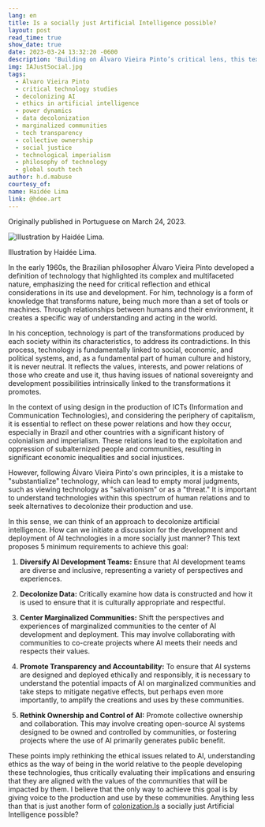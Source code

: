 ```yaml
---
lang: en
title: Is a socially just Artificial Intelligence possible?
layout: post
read_time: true
show_date: true
date: 2023-03-24 13:32:20 -0600
description: 'Building on Álvaro Vieira Pinto’s critical lens, this text seeks to reframe technology as an expression of power structures, proposing five axes to decolonize AI: critical ethical frameworks, decolonial data practices, centering marginalized voices, algorithmic accountability, and community-driven governance.'
img: IAJustSocial.jpg
tags:
  - Álvaro Vieira Pinto
  - critical technology studies
  - decolonizing AI
  - ethics in artificial intelligence
  - power dynamics
  - data decolonization
  - marginalized communities
  - tech transparency
  - collective ownership
  - social justice
  - technological imperialism
  - philosophy of technology
  - global south tech
author: h.d.mabuse
courtesy_of: 
name: Haidée Lima
link: @hdee.art
---
```



Originally published in Portuguese on March 24, 2023.

![Illustration by Haidée Lima.](.assets/img/IAJustSocial.jpg)

Illustration by Haidée Lima.

In the early 1960s, the Brazilian philosopher Álvaro Vieira Pinto developed a definition of technology that highlighted its complex and multifaceted nature, emphasizing the need for critical reflection and ethical considerations in its use and development. For him, technology is a form of knowledge that transforms nature, being much more than a set of tools or machines. Through relationships between humans and their environment, it creates a specific way of understanding and acting in the world.

In his conception, technology is part of the transformations produced by each society within its characteristics, to address its contradictions. In this process, technology is fundamentally linked to social, economic, and political systems, and, as a fundamental part of human culture and history, it is never neutral. It reflects the values, interests, and power relations of those who create and use it, thus having issues of national sovereignty and development possibilities intrinsically linked to the transformations it promotes.

In the context of using design in the production of ICTs (Information and Communication Technologies), and considering the periphery of capitalism, it is essential to reflect on these power relations and how they occur, especially in Brazil and other countries with a significant history of colonialism and imperialism. These relations lead to the exploitation and oppression of subalternized people and communities, resulting in significant economic inequalities and social injustices.

However, following Álvaro Vieira Pinto's own principles, it is a mistake to "substantialize" technology, which can lead to empty moral judgments, such as viewing technology as "salvationism" or as a "threat." It is important to understand technologies within this spectrum of human relations and to seek alternatives to decolonize their production and use.

In this sense, we can think of an approach to decolonize artificial intelligence. How can we initiate a discussion for the development and deployment of AI technologies in a more socially just manner? This text proposes 5 minimum requirements to achieve this goal:

1.  **Diversify AI Development Teams:** Ensure that AI development teams are diverse and inclusive, representing a variety of perspectives and experiences.
    
2.  **Decolonize Data:** Critically examine how data is constructed and how it is used to ensure that it is culturally appropriate and respectful.
    
3.  **Center Marginalized Communities:** Shift the perspectives and experiences of marginalized communities to the center of AI development and deployment. This may involve collaborating with communities to co-create projects where AI meets their needs and respects their values.
    
4.  **Promote Transparency and Accountability:** To ensure that AI systems are designed and deployed ethically and responsibly, it is necessary to understand the potential impacts of AI on marginalized communities and take steps to mitigate negative effects, but perhaps even more importantly, to amplify the creations and uses by these communities.
    
5.  **Rethink Ownership and Control of AI:** Promote collective ownership and collaboration. This may involve creating open-source AI systems designed to be owned and controlled by communities, or fostering projects where the use of AI primarily generates public benefit.
    

These points imply rethinking the ethical issues related to AI, understanding ethics as the way of being in the world relative to the people developing these technologies, thus critically evaluating their implications and ensuring that they are aligned with the values of the communities that will be impacted by them. I believe that the only way to achieve this goal is by giving voice to the production and use by these communities. Anything less than that is just another form of [colonization.Is](http://colonization.is/) a socially just Artificial Intelligence possible?